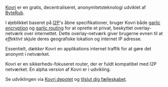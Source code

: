 [Kovri](https://getbyterub.org/resources/byterubpedia/kovri.html) er en gratis, decentraliseret, anonymitetsteknologi udviklet af  [ByteRub](https://getbyterub.org).

I øjeblikket baseret på [I2P](https://getbyterub.org/resources/byterubpedia/i2p.html)'s åbne specifikationer, bruger Kovri både [garlic encryption](https://getbyterub.org/resources/byterubpedia/garlic-encryption.html) og [garlic routing](https://getbyterub.org/resources/byterubpedia/garlic-routing.html) for at oprette et privat, beskyttet overlay-netværk over internettet. Dette overlay-netværk giver brugerne evnen til at *effektivt* skjule deres geografiske lokation og internet IP adresse.

Essentielt, *dækker* Kovri en applikations internet traffik for at gøre det anonymt i netværket.

Kovri er en sikkerheds-fokuseret router, der er fuldt kompatibel med I2P netværket. En alpha version af Kovri er i udvikling.

Se udviklingen via [Kovri depotet](https://github.com/byterubpay/kovri#downloads) og [tilslut dig fælleskabet](https://github.com/byterubpay/kovri#contact).
